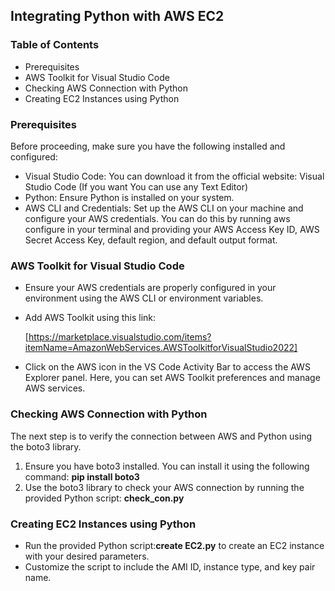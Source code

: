 ## Integrating Python with AWS EC2
### Table of Contents
+ Prerequisites
+ AWS Toolkit for Visual Studio Code
+ Checking AWS Connection with Python
+ Creating EC2 Instances using Python

### Prerequisites
Before proceeding, make sure you have the following installed and configured:
+ Visual Studio Code: You can download it from the official website: Visual Studio Code (If you want You can use any Text Editor)
+ Python: Ensure Python is installed on your system.
+ AWS CLI and Credentials: Set up the AWS CLI on your machine and configure your AWS credentials. You can do this by running aws configure in your terminal and providing your AWS Access Key ID, AWS Secret Access Key, default region, and default output format.
### AWS Toolkit for Visual Studio Code
+ Ensure your AWS credentials are properly configured in your environment using the AWS CLI or environment variables.
+ Add AWS Toolkit using this link:
  
  [https://marketplace.visualstudio.com/items?itemName=AmazonWebServices.AWSToolkitforVisualStudio2022]
+ Click on the AWS icon in the VS Code Activity Bar to access the AWS Explorer panel. Here, you can set AWS Toolkit preferences and manage AWS services.
### Checking AWS Connection with Python
The next step is to verify the connection between AWS and Python using the boto3 library.
1. Ensure you have boto3 installed. You can install it using the following command: **pip install boto3**
2. Use the boto3 library to check your AWS connection by running the provided Python script: **check_con.py**
### Creating EC2 Instances using Python
+ Run the provided Python script:**create EC2.py** to create an EC2 instance with your desired parameters.
+ Customize the script to include the AMI ID, instance type, and key pair name.
